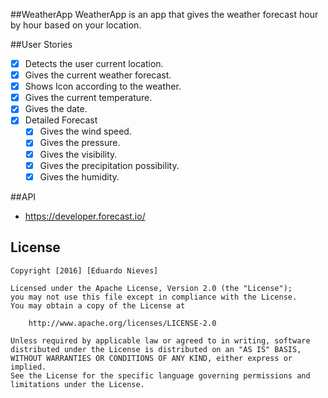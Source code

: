 ##WeatherApp
WeatherApp is an app that gives the weather forecast hour by hour based on your location.

##User Stories
- [x] Detects the user current location.
- [x]  Gives the current weather forecast.
- [x]  Shows Icon according to the weather.
- [x]  Gives the current temperature.
- [x] Gives the date.
- [x] Detailed Forecast
  - [x] Gives the wind speed.
  - [x] Gives the pressure.
  - [x] Gives the visibility.
  - [x] Gives the precipitation possibility.
  - [x] Gives the humidity.

##API
- https://developer.forecast.io/ 

 ## License

    Copyright [2016] [Eduardo Nieves]

    Licensed under the Apache License, Version 2.0 (the "License");
    you may not use this file except in compliance with the License.
    You may obtain a copy of the License at

        http://www.apache.org/licenses/LICENSE-2.0

    Unless required by applicable law or agreed to in writing, software
    distributed under the License is distributed on an "AS IS" BASIS,
    WITHOUT WARRANTIES OR CONDITIONS OF ANY KIND, either express or implied.
    See the License for the specific language governing permissions and
    limitations under the License.
